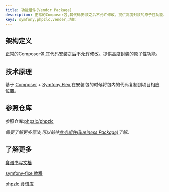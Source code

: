 ```yaml
---
title: 功能组件(Vendor Package)
description: 正常的Composer包,其代码安装之后不允许修改。提供高度封装的原子性功能。
keys: symfony,phpzlc,vender,功能
---
```


## 架构定义

正常的Composer包,其代码安装之后不允许修改。提供高度封装的原子性功能。

## 技术原理

基于 [Composer](https://getcomposer.org/) + [Symfony Flex](/phpzlc/symfony-flex.markdown),在安装包的时候将包内的代码复制到项目相应位置。

## 参照仓库

参照仓库:[phpzlc/phpzlc](https://github.com/phpzlc/phpzlc)

_需要了解更多写法,可以前往[业务组件(Business Package)](/phpzlc/module/business.markdown)了解。_

## 了解更多

[食谱书写文档](https://github.com/symfony/recipes/blob/master/README.rst)

[symfony-flxe 教程](/phpzlc/symfony-flex.markdown#如何创建自托管的flex服务器用于测试或私有化发布)

[phpzlc 食谱库](https://github.com/phpzlc/contrib)